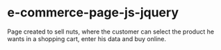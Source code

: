 # e-commerce-page-js-jquery


Page created to sell nuts, where the customer can select the product he wants in a shopping cart, enter his data and buy online. 
